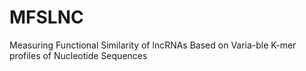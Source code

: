 # MFSLNC
Measuring Functional Similarity of lncRNAs Based on Varia-ble K-mer profiles of Nucleotide Sequences
